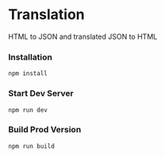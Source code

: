 # Translation 

HTML to JSON and translated JSON to HTML


### Installation

```
npm install
```

### Start Dev Server 

```
npm run dev
```

### Build Prod Version

```
npm run build
```
